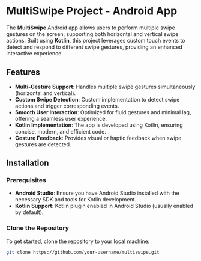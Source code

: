 # MultiSwipe Project - Android App

The **MultiSwipe** Android app allows users to perform multiple swipe gestures on the screen, supporting both horizontal and vertical swipe actions. Built using **Kotlin**, this project leverages custom touch events to detect and respond to different swipe gestures, providing an enhanced interactive experience.

## Features

- **Multi-Gesture Support**: Handles multiple swipe gestures simultaneously (horizontal and vertical).
- **Custom Swipe Detection**: Custom implementation to detect swipe actions and trigger corresponding events.
- **Smooth User Interaction**: Optimized for fluid gestures and minimal lag, offering a seamless user experience.
- **Kotlin Implementation**: The app is developed using Kotlin, ensuring concise, modern, and efficient code.
- **Gesture Feedback**: Provides visual or haptic feedback when swipe gestures are detected.

## Installation

### Prerequisites

- **Android Studio**: Ensure you have Android Studio installed with the necessary SDK and tools for Kotlin development.
- **Kotlin Support**: Kotlin plugin enabled in Android Studio (usually enabled by default).

### Clone the Repository

To get started, clone the repository to your local machine:

```bash
git clone https://github.com/your-username/multiswipe.git
